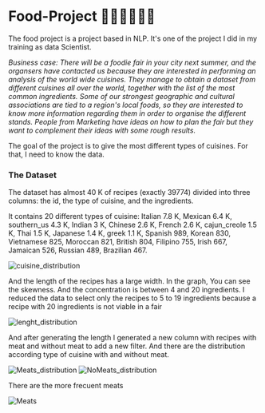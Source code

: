 # Food-Project 🌯🥘🍝🍜🍣🥟
 
 The food project is a project based in NLP. It's one of the project I did in my training as data Scientist. 
 
 *Business case: There will be a foodie fair in your city next summer, and the organsers have contacted us because they are interested in performing an analysis of the world wide cuisines. They manage to obtain a dataset from different cuisines all over the world, together with the list of the most common ingredients. Some of our strongest geographic and cultural associations are tied to a region's local foods, so they are interested to know more information regarding them in order to organise the different stands. People from Marketing have ideas on how to plan the fair but they want to complement their ideas with some rough results.*


The goal of the project is to give the most different types of cuisines.  For that, I need to know the data. 


### The Dataset

The dataset has almost 40 K of recipes (exactly 39774) divided into three columns: the id, the type of cuisine, and the ingredients.

It contains 20 different types of cuisine: 
Italian 7.8 K, Mexican 6.4 K, southern_us 4.3 K, Indian 3 K, Chinese 2.6 K, French 2.6 K, cajun_creole 1.5 K, Thai 1.5 K, Japanese 1.4 K, greek 1.1 K, Spanish 989,  Korean 830,  Vietnamese 825, Moroccan 821, British 804, Filipino 755, Irish 667, Jamaican 526,  Russian 489, Brazilian 467.

![cuisine_distribution](https://user-images.githubusercontent.com/58269063/150573616-106d9675-96dc-4438-9543-de8cfa9ebd86.png)


And the length of the recipes has a large width. In the graph, You can see the skewness. 
And the concentration is between 4 and 20 ingredients. I reduced the data to select only the recipes to 5 to 19 ingredients because a recipe with 20 ingredients is not viable in a fair


![lenght_distribution](https://user-images.githubusercontent.com/58269063/150573582-25cecfad-81f4-44ad-8e5c-f77fb60d7d65.png)



And after generating the length I generated a new column with recipes with meat and without meat to add a new filter. 
And there are the distribution according type of cuisine with and without meat.

![Meats_distribution](https://user-images.githubusercontent.com/58269063/150573542-79e0bbe6-49bf-4692-99c3-efe1e78ac30f.png)
![NoMeats_distribution](https://user-images.githubusercontent.com/58269063/150573545-5c25719b-6dc2-4017-9b42-d66d927d37ba.png)



There are the more frecuent meats 

![Meats](https://user-images.githubusercontent.com/58269063/150573652-020a5a87-cf57-4b85-9a17-47f2ccf806fa.png)

